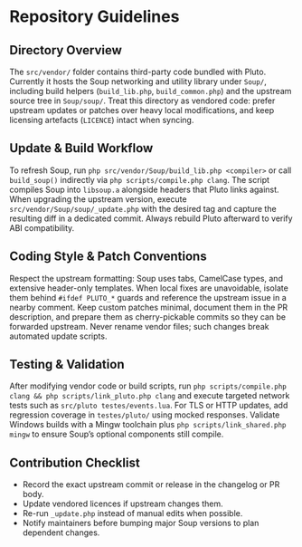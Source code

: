 # Repository Guidelines

## Directory Overview
The `src/vendor/` folder contains third-party code bundled with Pluto. Currently it hosts the Soup networking and utility library under `Soup/`, including build helpers (`build_lib.php`, `build_common.php`) and the upstream source tree in `Soup/soup/`. Treat this directory as vendored code: prefer upstream updates or patches over heavy local modifications, and keep licensing artefacts (`LICENCE`) intact when syncing.

## Update & Build Workflow
To refresh Soup, run `php src/vendor/Soup/build_lib.php <compiler>` or call `build_soup()` indirectly via `php scripts/compile.php clang`. The script compiles Soup into `libsoup.a` alongside headers that Pluto links against. When upgrading the upstream version, execute `src/vendor/Soup/soup/_update.php` with the desired tag and capture the resulting diff in a dedicated commit. Always rebuild Pluto afterward to verify ABI compatibility.

## Coding Style & Patch Conventions
Respect the upstream formatting: Soup uses tabs, CamelCase types, and extensive header-only templates. When local fixes are unavoidable, isolate them behind `#ifdef PLUTO_*` guards and reference the upstream issue in a nearby comment. Keep custom patches minimal, document them in the PR description, and prepare them as cherry-pickable commits so they can be forwarded upstream. Never rename vendor files; such changes break automated update scripts.

## Testing & Validation
After modifying vendor code or build scripts, run `php scripts/compile.php clang && php scripts/link_pluto.php clang` and execute targeted network tests such as `src/pluto testes/events.lua`. For TLS or HTTP updates, add regression coverage in `testes/pluto/` using mocked responses. Validate Windows builds with a Mingw toolchain plus `php scripts/link_shared.php mingw` to ensure Soup’s optional components still compile.

## Contribution Checklist
- Record the exact upstream commit or release in the changelog or PR body.
- Update vendored licences if upstream changes them.
- Re-run `_update.php` instead of manual edits when possible.
- Notify maintainers before bumping major Soup versions to plan dependent changes.
